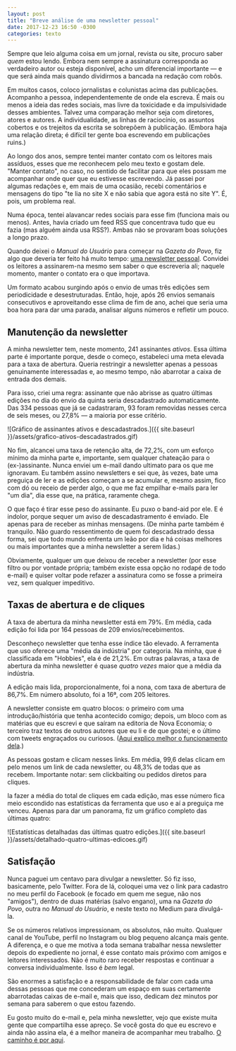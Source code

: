```yaml
---
layout: post
title: "Breve análise de uma newsletter pessoal"
date: 2017-12-23 16:50 -0300
categories: texto
---
```

Sempre que leio alguma coisa em um jornal, revista ou site, procuro saber _quem_ estou lendo. Embora nem sempre a assinatura corresponda ao verdadeiro autor ou esteja disponível, acho um diferencial importante — e que será ainda mais quando dividirmos a bancada na redação com robôs.

Em muitos casos, coloco jornalistas e colunistas acima das publicações. Acompanho a pessoa, independentemente de onde ela escreva. É mais ou menos a ideia das redes sociais, mas livre da toxicidade e da impulsividade desses ambientes. Talvez uma comparação melhor seja com diretores, atores e autores. A individualidade, as linhas de raciocínio, os assuntos cobertos e os trejeitos da escrita se sobrepõem à publicação. (Embora haja uma relação direta; é difícil ter gente boa escrevendo em publicações ruins.)

Ao longo dos anos, sempre tentei manter contato com os leitores mais assíduos, esses que me reconhecem pelo meu texto e gostam dele. "Manter contato", no caso, no sentido de facilitar para que eles possam me acompanhar onde quer que eu estivesse escrevendo. Já passei por algumas redações e, em mais de uma ocasião, recebi comentários e mensagens do tipo "te lia no site X e não sabia que agora está no site Y". É, pois, um problema real.

Numa época, tentei alavancar redes sociais para esse fim (funciona mais ou menos). Antes, havia criado um feed RSS que concentrava tudo que eu fazia (mas alguém ainda usa RSS?). Ambas não se provaram boas soluções a longo prazo.

Quando deixei o _Manual do Usuário_ para começar na _Gazeta do Povo_, fiz algo que deveria ter feito há muito tempo: [uma newsletter pessoal](https://newsletter.ghed.in). Convidei os leitores a assinarem-na mesmo sem saber o que escreveria ali; naquele momento, manter o contato era o que importava.

Um formato acabou surgindo após o envio de umas três edições sem periodicidade e desestruturadas. Então, hoje, após 26 envios semanais consecutivos e aproveitando esse clima de fim de ano, achei que seria uma boa hora para dar uma parada, analisar alguns números e refletir um pouco.

## Manutenção da newsletter

A minha newsletter tem, neste momento, 241 assinantes _ativos_. Essa última parte é importante porque, desde o começo, estabeleci uma meta elevada para a taxa de abertura. Queria restringir a newsletter apenas a pessoas genuinamente interessadas e, ao mesmo tempo, não abarrotar a caixa de entrada dos demais.

Para isso, criei uma regra: assinante que não abrisse as quatro últimas edições no dia do envio da quinta seria descadastrado automaticamente. Das 334 pessoas que já se cadastraram, 93 foram removidas nesses cerca de seis meses, ou 27,8% — a maioria por esse critério.

![Gráfico de assinantes ativos e descadastrados.]({{ site.baseurl }}/assets/grafico-ativos-descadastrados.gif)

No fim, alcancei uma taxa de retenção alta, de 72,2%, com um esforço mínimo da minha parte e, importante, sem qualquer chateação para o (ex-)assinante. Nunca enviei um e-mail dando ultimato para os que me ignoravam. Eu também assino newsletters e sei que, às vezes, bate uma preguiça de ler e as edições começam a se acumular e, mesmo assim, fico com dó ou receio de perder algo, o que me faz empilhar e-mails para ler "um dia", dia esse que, na prática, raramente chega.

O que faço é tirar esse peso do assinante. Eu puxo o band-aid por ele. E é indolor, porque sequer um aviso de descadastramento é enviado. Ele apenas para de receber as minhas mensagens. (De minha parte também é tranquilo. Não guardo ressentimento de quem foi descadastrado dessa forma, sei que todo mundo enfrenta um leão por dia e há coisas melhores ou mais importantes que a minha newsletter a serem lidas.)

Obviamente, qualquer um que deixou de receber a newsletter (por esse filtro ou por vontade própria; também existe essa opção no rodapé de todo e-mail) e quiser voltar pode refazer a assinatura como se fosse a primeira vez, sem qualquer impeditivo.

## Taxas de abertura e de cliques

A taxa de abertura da minha newsletter está em 79%. Em média, cada edição foi lida por 164 pessoas de 209 envios/recebimentos.

Desconheço newsletter que tenha esse índice tão elevado. A ferramenta que uso oferece uma "média da indústria" por categoria. Na minha, que é classificada em "Hobbies", ela é de 21,2%. Em outras palavras, a taxa de abertura da minha newsletter é quase _quatro vezes_ maior que a média da indústria.

A edição mais lida, proporcionalmente, foi a nona, com taxa de abertura de 86,7%. Em número absoluto, foi a 16ª, com 205 leitores.

A newsletter consiste em quatro blocos: o primeiro com uma introdução/história que tenha acontecido comigo; depois, um bloco com as matérias que eu escrevi e que saíram na editoria de Nova Economia; o terceiro traz textos de outros autores que eu li e de que gostei; e o último com tweets engraçados ou curiosos. ([Aqui explico melhor o funcionamento dela](https://medium.com/@ghedin/a-minha-newsletter-fc799511dfbd).)

As pessoas gostam e clicam nesses links. Em média, 99,6 delas clicam em pelo menos um link de cada newsletter, ou 48,3% de todas que as recebem. Importante notar: sem clickbaiting ou pedidos diretos para cliques.

Ia fazer a média do total de cliques em cada edição, mas esse número fica meio escondido nas estatísticas da ferramenta que uso e aí a preguiça me venceu. Apenas para dar um panorama, fiz um gráfico completo das últimas quatro:

![Estatísticas detalhadas das últimas quatro edições.]({{ site.baseurl }}/assets/detalhado-quatro-ultimas-edicoes.gif)

## Satisfação

Nunca paguei um centavo para divulgar a newsletter. Só fiz isso, basicamente, pelo Twitter. Fora de lá, coloquei uma vez o link para cadastro no meu perfil do Facebook (e focado em quem me segue, não nos "amigos"), dentro de duas matérias (salvo engano), uma na _Gazeta do Povo_, outra no _Manual do Usuário_, e neste texto no Medium para divulgá-la.

Se os números relativos impressionam, os absolutos, não muito. Qualquer canal de YouTube, perfil no Instagram ou blog pequeno alcança mais gente. A diferença, e o que me motiva a toda semana trabalhar nessa newsletter depois do expediente no jornal, é esse contato mais próximo com amigos e leitores interessados. Não é muito raro receber respostas e continuar a conversa individualmente. Isso é _bem_ legal.

São enormes a satisfação e a responsabilidade de falar com cada uma dessas pessoas que me concederam um espaço em suas certamente abarrotadas caixas de e-mail e, mais que isso, dedicam dez minutos por semana para saberem o que estou fazendo.

Eu gosto muito do e-mail e, pela minha newsletter, vejo que existe muita gente que compartilha esse apreço. Se você gosta do que eu escrevo e ainda não assina ela, é a melhor maneira de acompanhar meu trabalho. [O caminho é por aqui](https://newsletter.ghed.in).
